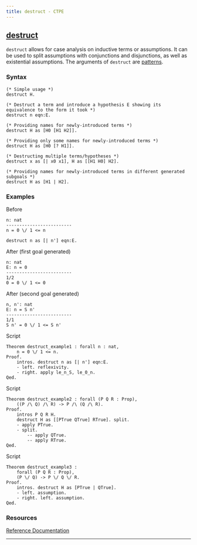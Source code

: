 ```yaml
---
title: destruct - CTPE
---
```


## [destruct](/ctpe/CaseAnalysis/destruct.html)
`destruct` allows for case analysis on inductive terms or assumptions.
It can be used to split assumptions with conjunctions and disjunctions, as well as existential assumptions.
The arguments of `destruct` are [patterns](/ctpe/glossary.html#pattern).

### Syntax

```coq
(* Simple usage *)
destruct H.

(* Destruct a term and introduce a hypothesis E showing its equivalence to the form it took *)
destruct n eqn:E.

(* Providing names for newly-introduced terms *)
destruct H as [H0 [H1 H2]].

(* Providing only some names for newly-introduced terms *)
destruct H as [H0 [? H1]].

(* Destructing multiple terms/hypotheses *)
destruct x as [| x0 x1], H as [[H1 H0] H2].

(* Providing names for newly-introduced terms in different generated subgoals *)
destruct H as [H1 | H2].
```

### Examples

Before
```coq
n: nat
-------------------------
n = 0 \/ 1 <= n
```

```coq
destruct n as [| n'] eqn:E.
```

After (first goal generated)
```coq
n: nat
E: n = 0
-------------------------
1/2
0 = 0 \/ 1 <= 0
```

After (second goal generated)
```coq
n, n': nat
E: n = S n'
-------------------------
1/1
S n' = 0 \/ 1 <= S n'
```

Script
```coq
Theorem destruct_example1 : forall n : nat,
    n = 0 \/ 1 <= n.
Proof.
    intros. destruct n as [| n'] eqn:E.
    - left. reflexivity.
    - right. apply le_n_S, le_0_n.
Qed.
```

Script
```coq
Theorem destruct_example2 : forall (P Q R : Prop),
    ((P /\ Q) /\ R) -> P /\ (Q /\ R).
Proof.
    intros P Q R H.
    destruct H as [[PTrue QTrue] RTrue]. split.
    - apply PTrue.
    - split. 
        -- apply QTrue.
        -- apply RTrue.
Qed.
```

Script
```coq
Theorem destruct_example3 : 
    forall (P Q R : Prop),
    (P \/ Q) -> P \/ Q \/ R.
Proof.
    intros. destruct H as [PTrue | QTrue].
    - left. assumption.
    - right. left. assumption.
Qed. 
```

### Resources

[Reference Documentation](https://coq.inria.fr/doc/V8.13.2/refman/proof-engine/tactics.html#coq:tacn.destruct)

<hr>
